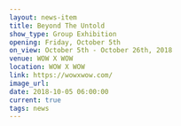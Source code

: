 ```yaml
---
layout: news-item
title: Beyond The Untold
show_type: Group Exhibition
opening: Friday, October 5th
on_view: October 5th - October 26th, 2018
venue: WOW X WOW
location: WOW X WOW
link: https://wowxwow.com/
image_url:
date: 2018-10-05 06:00:00
current: true
tags: news
---
```

